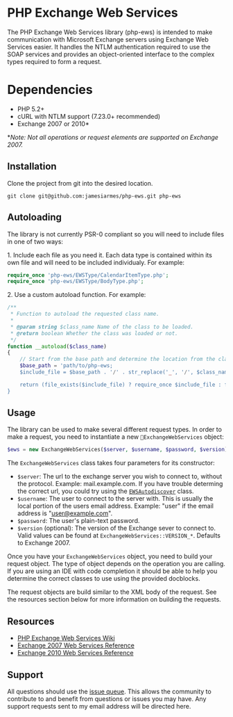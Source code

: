 # PHP Exchange Web Services
The PHP Exchange Web Services library (php-ews) is intended to make communication with Microsoft Exchange servers using Exchange Web Services easier. It handles the NTLM authentication required to use the SOAP services and provides an object-oriented interface to the complex types required to form a request.

# Dependencies
* PHP 5.2+
* cURL with NTLM support (7.23.0+ recommended)
* Exchange 2007 or 2010*

**Note: Not all operations or request elements are supported on Exchange 2007.*


## Installation
Clone the project from git into the desired location.

```
git clone git@github.com:jamesiarmes/php-ews.git php-ews
```

## Autoloading
The library is not currently PSR-0 compliant so you will need to include files in one of two ways:

1\. Include each file as you need it. Each data type is contained within its own file and will need to be included individualy. For example:

```php
require_once 'php-ews/EWSType/CalendarItemType.php';
require_once 'php-ews/EWSType/BodyType.php';
```

2\. Use a custom autoload function. For example:

```php
/**
 * Function to autoload the requested class name.
 * 
 * @param string $class_name Name of the class to be loaded.
 * @return boolean Whether the class was loaded or not.
 */
function __autoload($class_name)
{
    // Start from the base path and determine the location from the class name,
    $base_path = 'path/to/php-ews;
    $include_file = $base_path . '/' . str_replace('_', '/', $class_name) . '.php';

    return (file_exists($include_file) ? require_once $include_file : false);
}
```

## Usage
The library can be used to make several different request types. In order to make a request, you need to instantiate a new `ExchangeWebServices` object:

```php
$ews = new ExchangeWebServices($server, $username, $password, $version);
```

The `ExchangeWebServices` class takes four parameters for its constructor:

* `$server`: The url to the exchange server you wish to connect to, without the protocol. Example: mail.example.com. If you have trouble determing the correct url, you could try using the [`EWSAutodiscover`](https://github.com/jamesiarmes/php-ews/wiki/Autodiscovery) class.
* `$username`: The user to connect to the server with. This is usually the local portion of the users email address. Example: "user" if the email address is "user@example.com".
* `$password`: The user's plain-text password.
* `$version` (optional): The version of the Exchange sever to connect to. Valid values can be found at `ExchangeWebServices::VERSION_*`. Defaults to Exchange 2007.

Once you have your `ExchangeWebServices` object, you need to build your request object. The type of object depends on the operation you are calling. If you are using an IDE with code completion it should be able to help you determine the correct classes to use using the provided docblocks.

The request objects are build similar to the XML body of the request. See the resources section below for more information on building the requests.

## Resources
* [PHP Exchange Web Services Wiki](https://github.com/jamesiarmes/php-ews/wiki)
* [Exchange 2007 Web Services Reference](http://msdn.microsoft.com/library/bb204119\(v=EXCHG.80\).aspx)
* [Exchange 2010 Web Services Reference](http://msdn.microsoft.com/library/bb204119\(v=exchg.140\).aspx)

## Support
All questions should use the [issue queue](https://github.com/jamesiarmes/php-ews/issues). This allows the community to contribute to and benefit from questions or issues you may have. Any support requests sent to my email address will be directed here.

